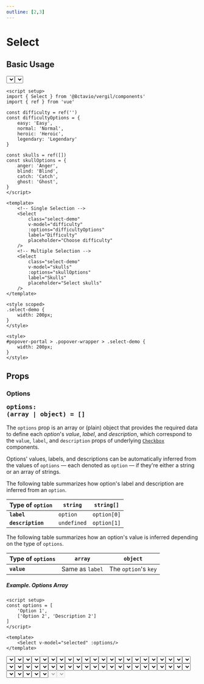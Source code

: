 ```yaml
---
outline: [2,3]
---
```


# Select

<script setup>
import { Select } from '@8ctavio/vergil/components'
import { ref } from 'vue'
import { kebabCase } from '@8ctavio/vergil/utilities'

const difficulties = {
    easy: 'Easy',
    normal: 'Normal',
    heroic: 'Heroic',
    legendary: 'Legendary'
}
const skulls = {
    anger: 'Anger',
    blind: 'Blind',
    catch: 'Catch',
    ghost: 'Ghost',
}

const demo1 = ref('')
const demo2 = ref('')
const demo3 = ref('')
const demo4 = ref('')

const options1 = [
    'Option 1',
    ['Option 2', 'Description 2']
]
const options2 = {
    value1: 'Option 1',
    value2: ['Option 2', 'Description 2']
}
const options3 = [{
    id: '123',
    name: 'Abc Def',
    email: 'abc.def@vergil.com'
},{
    id: '456',
    name: 'Uvw Xyz',
    email: 'uvw.xyz@vergil.com'
}]
const options4 = ['The Fall of Reach', 'The Flood', 'First Strike']
const options5 = ['abc','uvw','xyz']
const options6 = ['Option']
</script>

<style scoped>
.select {
    width: 200px;
}
</style>

<style>
#popover-portal > .popover-wrapper > .select-popover.select-demo {
    width: 200px;
}   
</style>

## Basic Usage

<Demo>
    <div class="col center">
        <Select class="select-demo"
            label="Difficulty"
            placeholder="Choose difficulty"
            :options="difficulties"/>
        <Select class="select-demo"
            :value="[]"
            label="Skulls"
            placeholder="Select skulls"
            :options="skulls"/>
    </div>
</Demo>

```vue
<script setup>
import { Select } from '@8ctavio/vergil/components'
import { ref } from 'vue'

const difficulty = ref('')
const difficultyOptions = {
    easy: 'Easy',
    normal: 'Normal',
    heroic: 'Heroic',
    legendary: 'Legendary'
}

const skulls = ref([])
const skullOptions = {
    anger: 'Anger',
    blind: 'Blind',
    catch: 'Catch',
    ghost: 'Ghost',
}
</script>

<template>
    <!-- Single Selection -->
    <Select
        class="select-demo"
        v-model="difficulty"
        :options="difficultyOptions"
        label="Difficulty"
        placeholder="Choose difficulty"
    />
    <!-- Multiple Selection -->
    <Select
        class="select-demo"
        v-model="skulls"
        :options="skullOptions"
        label="Skulls"
        placeholder="Select skulls"
    />
</template>

<style scoped>
.select-demo {
    width: 200px;
}
</style>

<style>
#popover-portal > .popover-wrapper > .select-demo {
    width: 200px;
}   
</style>
```

## Props

### Options <Badge><pre>options: (array | object) = []</pre></Badge>

The `options` prop is an array or (plain) object that provides the required data to define each *option*'s *value*, *label*, and *description*, which correspond to the `value`, `label`, and `description` props of underlying [`Checkbox`](/components/form/checkbox) components.

Options' values, labels, and descriptions can be automatically inferred from the values of `options` — each denoted as `option` — if they're either a string or an array of strings.

The following table summarizes how option's label and description are inferred from an `option`.

| Type of `option` | `string` | `string[]` |
| ---------------- | -------- | ---------- |
| **`label`** | `option` | `option[0]` |
| **`description`** | `undefined` | `option[1]` |

The following table summarizes how an option's value is inferred depending on the type of `options`.

| Type of `options` | `array` | `object` |
| ----------------- | ------- | -------- |
| **`value`** | Same as `label` | The `option`'s `key` |

##### Example. Options Array

```vue
<script setup>
const options = [
    'Option 1',
    ['Option 2', 'Description 2']
]
</script>

<template>
    <Select v-model="selected" :options/>
</template>
```

<Demo>
    <Select class="select-demo"
        v-model="demo1"
        :options="options1"
        placeholder="Options array"
    />    
    <code>selected.value === '{{ demo1 }}'</code>
</Demo>

##### Example. Options Object

```vue
<script setup>
const options = {
    value1: 'Option 1',
    value2: ['Option 2', 'Description 2']
}
</script>

<template>
    <Select v-model="selected" :options/>
</template>
```

<Demo>
    <Select class="select-demo"
        v-model="demo2"
        :options="options2"
        placeholder="Options object"
    />  
    <code>selected.value === '{{ demo2 }}'</code>
</Demo>

### Option's attributes <Badge><pre>option-[value|label|description]: (string | function)</pre></Badge>

The `option-value`, `option-label`, and `option-description` props allow to specify custom options' values, labels, and descriptions.

As strings, these props represent an object key. If an `option` is an object, the resulting value/label/description is obtained by accessing that object with the provided key.

```vue
<script setup>
const options = [{
    id: '123',
    name: 'Abc Def',
    email: 'abc.def@vergil.com'
},{
    id: '456',
    name: 'Uvw Xyz',
    email: 'uvw.xyz@vergil.com'
}]
</script>

<template>
    <Select
        v-model="selected"
        :options
        option-value="id"    
        option-label="name"
        option-description="email"
    />
</template>
```

<Demo>
    <Select class="select-demo"
        v-model="demo3"
        :options="options3"
        option-value="id"    
        option-label="name"
        option-description="email"
        placeholder="Select option"
    />
    <code>checked.value === '{{ demo3 }}'</code>
</Demo>

As functions, these props are called for each `option`, receive the `option` and its `key` (index for arrays) as arguments, and their return value becomes the resulting value/label/description.

```vue
<script setup>
const options = [{
    id: '123',
    name: 'Abc Def',
    email: 'abc.def@vergil.com'
},{
    id: '456',
    name: 'Uvw Xyz',
    email: 'uvw.xyz@vergil.com'
}]
</script>

<template>
    <Select
        v-model="selected"
        :options
        :option-value="option => kebabCase(option.name)"    
        :option-label="option => option.name.split(' ')[0]"
        :option-description="option => `@@mail@@ ${option.email}`"
    />
</template>
```

<Demo>
    <Select class="select-demo"
        v-model="demo4"
        :options="options3"
        :option-value="option => kebabCase(option.name)"    
        :option-label="option => option.name.split(' ')[0]"
        :option-description="option => `@@mail@@ ${option.email}`"
        placeholder="Select option"
    />
    <code>checked.value === '{{ demo4 }}'</code>
</Demo>

The following functions are the default values for the `option-value`, `option-label`, and `option-description` props.

```js
function defaultOptionValue(option, key) {
    return typeof key === 'number'
        ? Array.isArray(option) ? option[0] : option
        : key
}
function defaultOptionLabel(option) {
    return Array.isArray(option) ? option[0] : option
}
function defaultOptionDescription {
    return Array.isArray(option) ? option[1] : undefined
}
```

### Placeholder <Badge><pre>placeholder: string</pre></Badge>

```vue-html
<Select placeholder="Select option"/>
```

### Placeholder fallback <Badge><pre>placeholder-fallback: (n: number) => string</pre></Badge>

When selecting multiple options, the selected options are displayed in the select button as a comma-separated string of those options' labels. If that string overflows its container, a fallback placeholder is obtained from the `placeholder-fallback` function and displayed instead.

The `placeholder-fallback` function receives as its only argument the number of selected options.

```vue
<script setup>
const options = ['The Fall of Reach', 'The Flood', 'First Strike']
</script>

<template>
    <Select :value="[]" :options
        :placeholder-fallback="n => {
            return `${n} Option${n > 1 ? 's':''} Selected`
        }"
        placeholder="Select option"
    />
</template>
```

<Demo>
    <Select class="select-demo"
        :value="[]"
        :options="options4"
        :placeholder-fallback="n => {
            return `${n} Option${n > 1 ? 's':''} Selected`
        }"
        placeholder="Select option"
    />
</Demo>

The following function is used as the default `placeholder-fallback` value.

```js
n => `${n} Selected`
```

:::tip
The `placeholder-fallback` prop only takes effect in multiple selection mode.
:::

### Filter <Badge><pre>filter: boolean</pre></Badge>

```vue
<script setup>
const options = ['abc','uvw','xyz']
</script>

<template>
    <Select :options filter placeholder="Select option"/>
</template>
```

<Demo>
    <Select class="select-demo"
        :options="options5"
        placeholder="Select option"
        filter
    />
</Demo>

### Filter input <Badge><pre>filter-input: object</pre></Badge>

The `filter-input` prop is an object of props forwarded to the filter's `InputText` component.

```vue
<script setup>
const options = ['Option']
</script>

<template>
    <Select :options filter placeholder="Select option"
        :filter-input="{
            placeholder: 'Filter users',
            icon: 'person_search',
            max: '10'
        }"
    />
</template>
```

<Demo>
    <Select class="select-demo"
        :options="['Option']"
        placeholder="Select option"
        filter
        :filter-input="{
            placeholder: 'Filter users',
            icon: 'person_search',
            max: '10'
        }"
    />
</Demo>

:::tip
The filter's default placeholder can be configured through the `placeholderFilter` [configuration option](#configuration-options).
:::

### Not-found placeholder <Badge><pre>placeholder-not-found: (query: string) => string</pre></Badge> <Badge><pre>[MiniMarkup](/mini-markup)</pre></Badge>

The `placeholder-not-found` prop is used to obtain a placeholder to display when the `Select`'s filter input yields no results. The passed function receives as a single argument the filter input's query.

```vue
<script setup>
const options = ['Option']
</script>

<template>
    <Select :options filter placeholder="Select option"
        :placeholder-not-found="query => {
            return `@@search_off@@\nCould not find [['${query}']]`
        }"
    />
</template>
```

<Demo>
    <Select class="select-demo"
        :options="options6"
        placeholder="Select option"
        filter
        :placeholder-not-found="query => `@@search_off@@\nCould not find [['${query}']]`"
    />
</Demo>

The following function is used as the default `placeholder-not-found` value.

```js
query => `No results for [["${query}"]]`
```

### Chips <Badge><pre>chips: boolean</pre></Badge> <Badge type="warning">Only for multiple selection</Badge>

```vue
<script setup>
const options = ['abc','uvw','xyz']
</script>

<template>
    <Select
        :value="[]"
        :options
        chips
        placeholder="Select option"
    />
</template>
```

<Demo>
    <Select class="select-demo"
        :value="[]"
        :options="options5"
        placeholder="Select option"
        chips
    />
</Demo>

### Float label <Badge><pre>float-label: boolean</pre></Badge>

```vue
<script setup>
const options = ['Option']
</script>

<template>
    <Select label="Select option" float-label :options/>
</template>
```

<Demo>
    <Select class="select-demo" label="Select option" float-label :options="['Option']"/>
</Demo>

:::tip NOTE
`float-label` only works if the `placeholder` and `description` props are unset.
:::

### Underline <Badge><pre>underline: boolean</pre></Badge>

<Demo>
    <Select class="select-demo" placeholder="Select option" underline :options="['Option']"/>
</Demo>

### Fill <Badge><pre>fill: boolean</pre></Badge>

<Demo>
    <Select class="select-demo" placeholder="Select option" underline fill :options="['Option']"/>
</Demo>

### Theme <Badge><pre>theme: [theme](/theme#the-theme-prop) = 'brand'</pre></Badge>

<Demo>
    <div class="row center">
        <Select class="select-demo" underline :options="['Option']" theme="brand" placeholder="Brand"/>
        <Select class="select-demo" underline :options="['Option']" theme="user" placeholder="User"/>
        <Select class="select-demo" underline :options="['Option']" theme="ok" placeholder="Ok"/>
        <Select class="select-demo" underline :options="['Option']" theme="info" placeholder="Info"/>
        <Select class="select-demo" underline :options="['Option']" theme="warn" placeholder="Warn"/>
        <Select class="select-demo" underline :options="['Option']" theme="danger" placeholder="Danger"/>
        <Select class="select-demo" underline :options="['Option']" theme="neutral" placeholder="Neutral"/>
    </div>
</Demo>

### Size <Badge><pre>size: ('xs' | 'sm' | 'md' | 'lg' | 'xl') = 'md'</pre></Badge>

<Demo>
    <div class="col center">
        <Select class="select-demo" size="xs" :options="['Option']" placeholder="Extra Small"/>
        <Select class="select-demo" size="sm" :options="['Option']" placeholder="Small"/>
        <Select class="select-demo" size="md" :options="['Option']" placeholder="Medium"/>
        <Select class="select-demo" size="lg" :options="['Option']" placeholder="Large"/>
        <Select class="select-demo" size="xl" :options="['Option']" placeholder="Extra Large"/>
    </div>
</Demo>

### Radius <Badge><pre>radius: ('none' | 'sm' | 'md' | 'lg' | 'full') = 'md'</pre></Badge>

<Demo>
    <div class="col center w-initial">
        <Select class="select-demo" :options="['Option']" placeholder="None" radius="none"/>
        <Select class="select-demo" :options="['Option']" placeholder="Small" radius="sm"/>
        <Select class="select-demo" :options="['Option']" placeholder="Medium" radius="md"/>
        <Select class="select-demo" :options="['Option']" placeholder="Large" radius="lg"/>
        <Select class="select-demo" :options="['Option']" placeholder="Full" radius="full"/>
    </div>
    <div class="col center w-initial">
        <Select class="select-demo" :options="['Option']" underline placeholder="None" radius="none"/>
        <Select class="select-demo" :options="['Option']" underline placeholder="Small" radius="sm"/>
        <Select class="select-demo" :options="['Option']" underline placeholder="Medium" radius="md"/>
        <Select class="select-demo" :options="['Option']" underline placeholder="Large" radius="lg"/>
        <Select class="select-demo" :options="['Option']" underline placeholder="Full" radius="full"/>
    </div>
</Demo>

### Spacing <Badge><pre>spacing: ('compact' | 'expanded') = ''</pre></Badge>

<Demo>
    <div class="col">
        <div class="row center">
            <Select class="select-demo" size="xs" :options="['Option']" spacing="compact" placeholder="Compact"/>
            <Select class="select-demo" size="xs" :options="['Option']" placeholder="Default"/>
            <Select class="select-demo" size="xs" :options="['Option']" spacing="expanded" placeholder="Expanded"/>
        </div>
        <div class="row center">
            <Select class="select-demo" size="sm" :options="['Option']" spacing="compact" placeholder="Compact"/>
            <Select class="select-demo" size="sm" :options="['Option']" placeholder="Default"/>
            <Select class="select-demo" size="sm" :options="['Option']" spacing="expanded" placeholder="Expanded"/>
        </div>
        <div class="row center">
            <Select class="select-demo" size="md" :options="['Option']" spacing="compact" placeholder="Compact"/>
            <Select class="select-demo" size="md" :options="['Option']" placeholder="Default"/>
            <Select class="select-demo" size="md" :options="['Option']" spacing="expanded" placeholder="Expanded"/>
        </div>
        <div class="row center">
            <Select class="select-demo" size="lg" :options="['Option']" spacing="compact" placeholder="Compact"/>
            <Select class="select-demo" size="lg" :options="['Option']" placeholder="Default"/>
            <Select class="select-demo" size="lg" :options="['Option']" spacing="expanded" placeholder="Expanded"/>
        </div>
        <div class="row center">
            <Select class="select-demo" size="xl" :options="['Option']" spacing="compact" placeholder="Compact"/>
            <Select class="select-demo" size="xl" :options="['Option']" placeholder="Default"/>
            <Select class="select-demo" size="xl" :options="['Option']" spacing="expanded" placeholder="Expanded"/>
        </div>
    </div>
</Demo>

### Disabled <Badge><pre>disabled: boolean</pre></Badge>

<Demo>
    <Select class="select-demo" disabled placeholder="Disabled"/>
    <Select class="select-demo" disabled placeholder="Disabled" underline/>
</Demo>

## Elements

| element | tag | description |
| ---- | ---- | ------- |
| `options` | <code class="vp-code-nowrap"><div.toggle-group-wrapper></code> | `CheckboxGroup`'s wrapper of underlying `Checkbox` components. |

### Anatomy

<Demo>
    <Anatomy tag="div" classes="form-field select">
        <Anatomy tag="div" classes="form-field-label-wrapper">
            <Anatomy tag="label" classes="form-field-label"/>
            <Anatomy tag="span" classes="form-field-hint"/>
        </Anatomy>
        <Anatomy tag="p" classes="form-field-details form-field-description"/>
        <Anatomy tag="Btn" classes="btn select-button">
            <Anatomy tag="p" classes="select-placeholder">
                <Anatomy tag="span"/>
            </Anatomy>
            <Anatomy tag="div" classes="chips">
                <Anatomy tag='Badge.badge v-for="(label,value) in selected'>
                    <Anatomy tag="button">
                        <Anatomy tag="Icon" classes="icon"/>
                    </Anatomy>
                </Anatomy>
            </Anatomy>
            <Anatomy slot="aside">
                <Anatomy tag="label"/>
            </Anatomy>
        </Anatomy>
        <Anatomy tag="p" classes="form-field-details form-field-help"/>
        <Anatomy tag="Teleport" id="popover-portal">
            <Anatomy tag="div" classes="popover-wrapper">
                <Anatomy tag="div" classes="popover select-popver">
                    <Anatomy tag='Input' classes="input-text"/>
                    <Anatomy tag='p' classes="select-not-found"/>
                    <Anatomy tag='CheckboxGroup' classes="checkbox-group"/>
                </Anatomy>
            </Anatomy>
        </Anatomy>
    </Anatomy>
</Demo>

## API Reference

| prop | type | default |
| ---- | ---- | ------- |
| `value` | `string \| array` | `''` |
| `options` | `array \| object` | `[]` |
| `optionValue` | `string \| function` | |
| `optionLabel` | `string \| function` | |
| `optionDescription` | `string \| function` | |
| `placeholder` | `string` | |
| `placeholderFallback` | `(n: number) => string` | |
| `filter` | `boolean` | |
| `placeholderNotFound` | `(query: string) => string` | |
| `chips` | `boolean` | |
| `label` | `string` | |
| `hint` | `string` | |
| `description` | `string` | |
| `help` | `string` | |
| `float-label` | `boolean` | |
| `underline` | `boolean` | |
| `disabled` | `boolean` | |
| `descendant` | `boolean` | |
| [`theme`](/theme#the-theme-prop) | `'brand' \| 'user' \| 'ok' \| 'info' \| 'warn' \| 'danger' \| 'neutral'` | `'brand'` |
| `size` | `'xs' \| 'sm' \| 'md' \| 'lg' \| 'xl'` | `'md'` |
| `radius` | `'none' \| 'sm' \| 'md' \| 'lg' \| 'full'` | `'md'` |
| `spacing` | `'' \| 'compact' \| 'extended'` | `''` |

### Configuration options

The following `Select` props' default values can be overwritten under the `select` root-level [configuration option](/configuration).

| `select.<option>` | [global](/configuration#global-configuration) |
| -------------- | :---: |
| `placeholderFallback` | |
| `placeholderNotFound` | |
| `placeholderFilter` | |
| `underline` | |
| `fill` | |
| `theme` | ✅ |
| `size` | ✅ |
| `radius` | ✅ |
| `spacing` | ✅ |